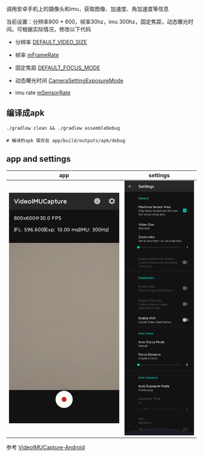 调用安卓手机上的摄像头和imu，获取图像、加速度、角加速度等信息

当前设置：分辨率800 * 600，帧率30hz，imu 300hz，固定焦距，动态曝光时间。可根据实际情况，修改以下代码  
* 分辨率 [DEFAULT_VIDEO_SIZE](https://github.com/lturing/ORB_SLAM3_modified/blob/main/android_app/app/src/main/java/se/lth/math/videoimucapture/CameraSettingsManager.java#L288)  
* 帧率 [mFrameRate](https://github.com/lturing/ORB_SLAM3_modified/blob/main/android_app/app/src/main/java/se/lth/math/videoimucapture/TextureMovieEncoder.java#L86)

* 固定焦距 [DEFAULT_FOCUS_MODE](https://github.com/lturing/ORB_SLAM3_modified/blob/main/android_app/app/src/main/java/se/lth/math/videoimucapture/CameraSettingsManager.java#L459)

* 动态曝光时间 [CameraSettingExposureMode](https://github.com/lturing/ORB_SLAM3_modified/blob/main/android_app/app/src/main/java/se/lth/math/videoimucapture/CameraSettingsManager.java#L572)

* imu rate [mSensorRate](https://github.com/lturing/ORB_SLAM3_modified/blob/main/android_app/app/src/main/java/se/lth/math/videoimucapture/IMUManager.java#L31)


## 编译成apk
```
./gradlew clean && ./gradlew assembleDebug

# 编译的apk 保存在 app/build/outputs/apk/debug
```

## app and settings


app             |  settings
:-------------------------:|:-------------------------:
![](./../images/app.jpg)  |  ![](./../images/app_settings.jpg)

参考
[VideoIMUCapture-Android](https://github.com/DavidGillsjo/VideoIMUCapture-Android)
